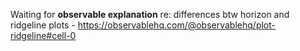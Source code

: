 Waiting for **observable explanation** re: differences btw horizon and ridgeline plots - https://observablehq.com/@observablehq/plot-ridgeline#cell-0
